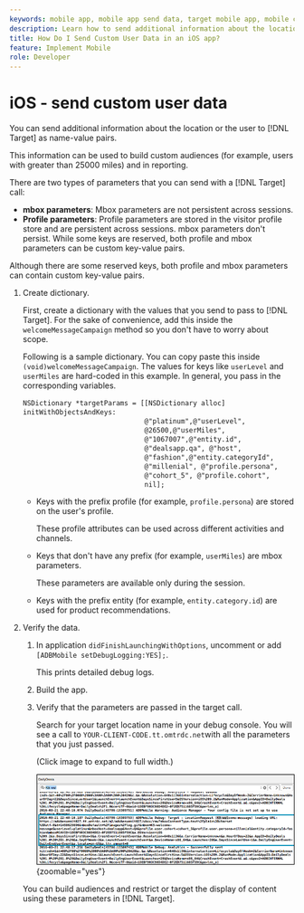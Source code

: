 ```yaml
---
keywords: mobile app, mobile app send data, target mobile app, mobile custom user data, mobile app custom data
description: Learn how to send additional information about the location or the user to [!DNL Adobe Target] as name-value pairs to help you build custom audiences.
title: How Do I Send Custom User Data in an iOS app?
feature: Implement Mobile
role: Developer
---
```

# iOS - send custom user data

You can send additional information about the location or the user to [!DNL Target] as name-value pairs.

This information can be used to build custom audiences (for example, users with greater than 25000 miles) and in reporting.

There are two types of parameters that you can send with a [!DNL Target] call:

* **mbox parameters**: Mbox parameters are not persistent across sessions. 
* **Profile parameters**: Profile parameters are stored in the visitor profile store and are persistent across sessions. mbox parameters don't persist. While some keys are reserved, both profile and mbox parameters can be custom key-value pairs.

Although there are some reserved keys, both profile and mbox parameters can contain custom key-value pairs. 

1. Create dictionary.

   First, create a dictionary with the values that you send to pass to [!DNL Target]. For the sake of convenience, add this inside the `welcomeMessageCampaign` method so you don't have to worry about scope.

   Following is a sample dictionary. You can copy paste this inside `(void)welcomeMessageCampaign`. The values for keys like `userLevel` and `userMiles` are hard-coded in this example. In general, you pass in the corresponding variables.

   ```
   NSDictionary *targetParams = [[NSDictionary alloc] initWithObjectsAndKeys: 
                                 @"platinum",@"userLevel", 
                                 @26500,@"userMiles", 
                                 @"1067007",@"entity.id", 
                                 @"dealsapp.qa", @"host", 
                                 @"fashion",@"entity.categoryId", 
                                 @"millenial", @"profile.persona", 
                                 @"cohort_5", @"profile.cohort", 
                                 nil];
   ```

   * Keys with the prefix profile (for example, `profile.persona`) are stored on the user's profile.

      These profile attributes can be used across different activities and channels. 

   * Keys that don't have any prefix (for example, `userMiles`) are mbox parameters.

      These parameters are available only during the session. 

   * Keys with the prefix entity (for example, `entity.category.id`) are used for product recommendations.

1. Verify the data.
   1. In application `didFinishLaunchingWithOptions`, uncomment or add `[ADBMobile setDebugLogging:YES];`.

      This prints detailed debug logs. 
   1. Build the app.
   1. Verify that the parameters are passed in the target call.

      Search for your target location name in your debug console. You will see a call to `YOUR-CLIENT-CODE.tt.omtrdc.net`with all the parameters that you just passed.

      (Click image to expand to full width.)

      ![Target location in the debug console](/help/dev/implement/mobile/assets/mobile-debug.png "Target location in the debug console"){zoomable="yes"}

   You can build audiences and restrict or target the display of content using these parameters in [!DNL Target].
